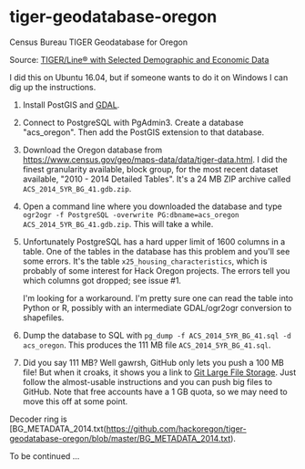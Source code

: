 # tiger-geodatabase-oregon
Census Bureau TIGER Geodatabase for Oregon

Source: [TIGER/Line® with Selected Demographic and Economic Data](https://www.census.gov/geo/maps-data/data/tiger-data.html)

I did this on Ubuntu 16.04, but if someone wants to do it on Windows I can dig up the instructions.

1. Install PostGIS and [GDAL](http://www.gdal.org/).
2. Connect to PostgreSQL with PgAdmin3. Create a database "acs_oregon". Then add the PostGIS extension to that database.
3. Download the Oregon database from <https://www.census.gov/geo/maps-data/data/tiger-data.html>. I did the finest granularity available, block group, for the most recent dataset available, "2010 - 2014 Detailed Tables". It's a 24 MB ZIP archive called `ACS_2014_5YR_BG_41.gdb.zip`.
4. Open a command line where you downloaded the database and type `ogr2ogr -f PostgreSQL -overwrite PG:dbname=acs_oregon ACS_2014_5YR_BG_41.gdb.zip`. This will take a while. 
5. Unfortunately PostgreSQL has a hard upper limit of 1600 columns in a table. One of the tables in the database has this problem and you'll see some errors. It's the table `x25_housing_characteristics`, which is probably of some interest for Hack Oregon projects. The errors tell you which columns got dropped; see issue #1.

    I'm looking for a workaround. I'm pretty sure one can read the table into Python or R, possibly with an intermediate GDAL/ogr2ogr conversion to shapefiles.
6. Dump the database to SQL with `pg_dump -f ACS_2014_5YR_BG_41.sql -d acs_oregon`. This produces the 111 MB file `ACS_2014_5YR_BG_41.sql`.
7. Did you say 111 MB? Well gawrsh, GitHub only lets you push a 100 MB file! But when it croaks, it shows you a link to [Git Large File Storage](https://git-lfs.github.com/). Just follow the almost-usable instructions and you can push big files to GitHub. Note that free accounts have a 1 GB quota, so we may need to move this off at some point.

Decoder ring is [BG_METADATA_2014.txt(https://github.com/hackoregon/tiger-geodatabase-oregon/blob/master/BG_METADATA_2014.txt).

To be continued ...
